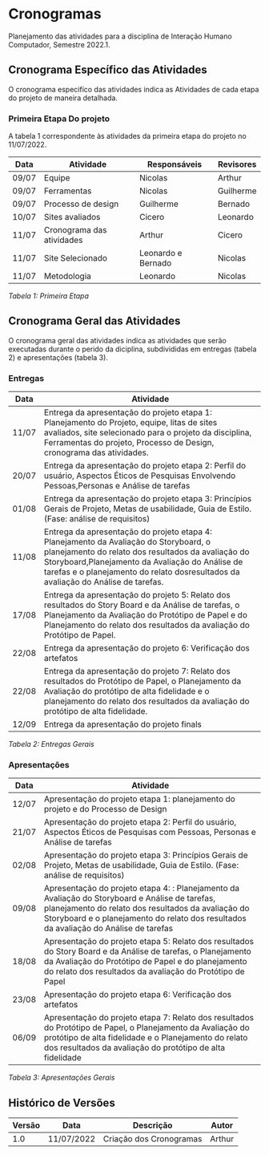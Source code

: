 # Cronogramas

Planejamento das atividades para a disciplina de Interação Humano Computador, Semestre 2022.1.

## Cronograma Específico das Atividades

O cronograma especifíco das atividades indica as Atividades de cada etapa do projeto de maneira detalhada.

### Primeira Etapa Do projeto

A tabela 1 correspondente às atividades da primeira etapa do projeto no 11/07/2022.

| Data  | Atividade                                               | Responsáveis             | Revisores         |
| ----- | ------------------------------------------------------- | ------------------------ | ----------------- |
| 09/07 | Equipe        |   Nicolas                  | Arthur             |
| 09/07 | Ferramentas           | Nicolas                    | Guilherme             |
| 09/07 | Processo de design            | Guilherme                    | Bernado             |
| 10/07 | Sites avaliados           | Cicero                    | Leonardo             |
| 11/07 | Cronograma das atividades           | Arthur                    | Cicero             |
| 11/07 | Site Selecionado            | Leonardo e Bernado                 | Nicolas             |
| 11/07 | Metodologia         | Leonardo                | Nicolas             |

_Tabela 1: Primeira Etapa_


## Cronograma Geral das Atividades

O cronograma geral das atividades indica as atividades que serão executadas durante o perido da diciplina, subdivididas em entregas (tabela 2) e apresentações (tabela 3).

### Entregas

| Data  | Atividade                                                                                                                                                                                 |
| ----- | ----------------------------------------------------------------------------------------------------------------------------------------------------------------------------------------- |
| 11/07 | Entrega da apresentação do projeto etapa 1: Planejamento do Projeto, equipe, litas de sites avaliados, site selecionado para o projeto da disciplina, Ferramentas do projeto, Processo de Design, cronograma das atividades. |
| 20/07 | Entrega da apresentação do projeto etapa 2: Perfil do usuário, Aspectos Éticos de Pesquisas Envolvendo Pessoas,Personas e Análise de tarefas  |
| 01/08 | Entrega da apresentação do projeto etapa 3: Princípios Gerais de Projeto, Metas de usabilidade, Guia de Estilo. (Fase: análise de requisitos)  |
| 11/08 | Entrega da apresentação do projeto etapa 4: Planejamento da Avaliação do Storyboard, o planejamento do relato dos resultados da avaliação do Storyboard,Planejamento da Avaliação do Análise de tarefas e o planejamento do relato dosresultados da avaliação do Análise de tarefas.  |
| 17/08 | Entrega da apresentação do projeto 5: Relato dos resultados do Story Board e da Análise de tarefas, o Planejamento da Avaliação do Protótipo de Papel e do Planejamento do relato dos resultados da avaliação do Protótipo de Papel.  |
| 22/08 | Entrega da apresentação do projeto 6: Verificação dos artefatos |
| 22/08 | Entrega da apresentação do projeto 7: Relato dos resultados do Protótipo de Papel, o Planejamento da Avaliação do protótipo de alta fidelidade e o planejamento do relato dos resultados da avaliação do protótipo de alta fidelidade. |
| 12/09 | Entrega da apresentação do projeto finals |

_Tabela 2: Entregas Gerais_


### Apresentações
| Data  | Atividade                                                                                                                                                                                 |
| ----- | ----------------------------------------------------------------------------------------------------------------------------------------------------------------------------------------- |
| 12/07 | Apresentação do projeto etapa 1: planejamento do projeto e do Processo de Design |
| 21/07 | Apresentação do projeto etapa 2: Perfil do usuário, Aspectos Éticos de Pesquisas com Pessoas, Personas e Análise de tarefas |
| 02/08 | Apresentação do projeto etapa 3: Princípios Gerais de Projeto, Metas de usabilidade, Guia de Estilo. (Fase: análise de requisitos) |
| 09/08 |Apresentação do projeto etapa 4: : Planejamento da Avaliação do Storyboard e Análise de tarefas, planejamento do relato dos resultados da avaliação do Storyboard e o planejamento do relato dos resultados da avaliação do Análise de tarefas |
| 18/08 | Apresentação do projeto etapa 5: Relato dos resultados do Story Board e da Análise de tarefas, o Planejamento da Avaliação do Protótipo de Papel e do planejamento do relato dos resultados da avaliação do Protótipo de Papel |
| 23/08 | Apresentação do projeto etapa 6: Verificação dos artefatos |
| 06/09 | Apresentação do projeto etapa 7: Relato dos resultados do Protótipo de Papel, o Planejamento da Avaliação do protótipo de alta fidelidade e o Planejamento do relato dos resultados da avaliação do protótipo de alta fidelidade |

_Tabela 3: Apresentações Gerais_

## Histórico de Versões

| Versão | Data       | Descrição                   | Autor             |
| ------ | ---------- | --------------------------- | ----------------- |
| 1.0    | 11/07/2022 | Criação dos Cronogramas     | Arthur            | 

